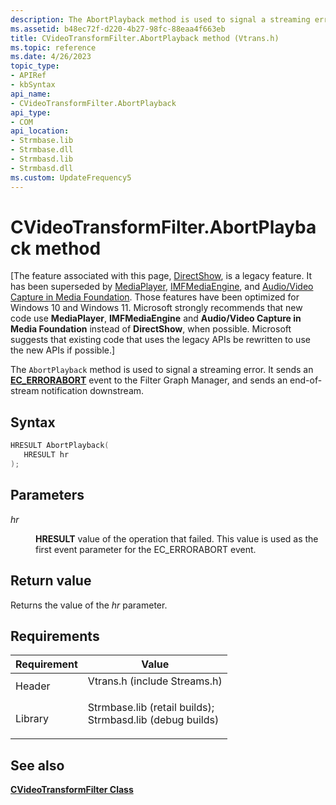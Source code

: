 ```yaml
---
description: The AbortPlayback method is used to signal a streaming error. It sends an EC\_ERRORABORT event to the Filter Graph Manager, and sends an end-of-stream notification downstream.
ms.assetid: b48ec72f-d220-4b27-98fc-88eaa4f663eb
title: CVideoTransformFilter.AbortPlayback method (Vtrans.h)
ms.topic: reference
ms.date: 4/26/2023
topic_type: 
- APIRef
- kbSyntax
api_name: 
- CVideoTransformFilter.AbortPlayback
api_type: 
- COM
api_location: 
- Strmbase.lib
- Strmbase.dll
- Strmbasd.lib
- Strmbasd.dll
ms.custom: UpdateFrequency5
---
```


# CVideoTransformFilter.AbortPlayback method

\[The feature associated with this page, [DirectShow](/windows/win32/directshow/directshow), is a legacy feature. It has been superseded by [MediaPlayer](/uwp/api/Windows.Media.Playback.MediaPlayer), [IMFMediaEngine](/windows/win32/api/mfmediaengine/nn-mfmediaengine-imfmediaengine), and [Audio/Video Capture in Media Foundation](windows/win32/medfound/audio-video-capture-in-media-foundation). Those features have been optimized for Windows 10 and Windows 11. Microsoft strongly recommends that new code use **MediaPlayer**, **IMFMediaEngine** and **Audio/Video Capture in Media Foundation** instead of **DirectShow**, when possible. Microsoft suggests that existing code that uses the legacy APIs be rewritten to use the new APIs if possible.\]

The `AbortPlayback` method is used to signal a streaming error. It sends an [**EC\_ERRORABORT**](ec-errorabort.md) event to the Filter Graph Manager, and sends an end-of-stream notification downstream.

## Syntax


```C++
HRESULT AbortPlayback(
   HRESULT hr
);
```



## Parameters

<dl> <dt>

*hr* 
</dt> <dd>

**HRESULT** value of the operation that failed. This value is used as the first event parameter for the EC\_ERRORABORT event.

</dd> </dl>

## Return value

Returns the value of the *hr* parameter.

## Requirements



| Requirement | Value |
|--------------------|--------------------------------------------------------------------------------------------------------------------------------------------------------------------------------------------|
| Header<br/>  | <dl> <dt>Vtrans.h (include Streams.h)</dt> </dl>                                                                                    |
| Library<br/> | <dl> <dt>Strmbase.lib (retail builds); </dt> <dt>Strmbasd.lib (debug builds)</dt> </dl> |



## See also

<dl> <dt>

[**CVideoTransformFilter Class**](cvideotransformfilter.md)
</dt> </dl>

 

 




